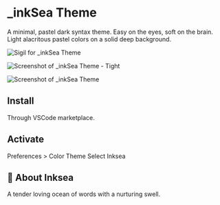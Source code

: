 # _inkSea Theme

A minimal, pastel dark syntax theme.
Easy on the eyes, soft on the brain. Light alacritous pastel colors on a solid deep background.

![Sigil for _inkSea Theme](https://cdn.rawgit.com/inksea/inksea-theme/b5aff436/images/sigil.png "Sigil")

![Screenshot of _inkSea Theme - Tight](https://cdn.rawgit.com/inksea/inksea-theme/fedf8e43/images/inksea-screenshot-tight.png "Screenshot - tight with react.js")

![Screenshot of _inkSea Theme](https://cdn.rawgit.com/inksea/inksea-theme/fedf8e43/images/inksea-theme-screenshot-1.png "Screenshot - large, full screen")


## Install
Through VSCode marketplace.

## Activate
Preferences > Color Theme
Select Inksea


## 🌊 About Inksea
A tender loving ocean of words with a nurturing swell.
